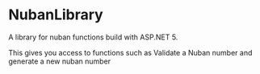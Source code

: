 # NubanLibrary
A library for nuban functions build with ASP.NET 5. 

This gives you access to functions such as Validate a Nuban number and generate a new nuban number



